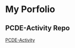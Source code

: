# My Porfolio
## PCDE-Activity Repo
<a href = "https://namward.github.io/PCDE-Activity-9.1"> PCDE-Activity </a>
